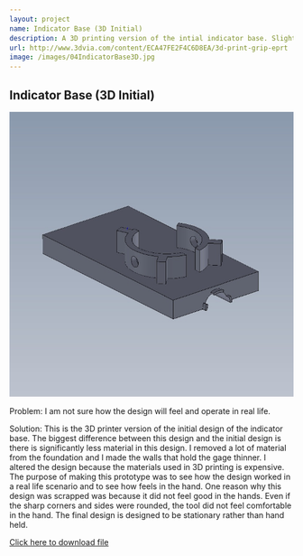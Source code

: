 ```yaml
---
layout: project
name: Indicator Base (3D Initial)
description: A 3D printing version of the intial indicator base. Slight tweaks were made to the design to conserve printing material...(Please click on picture for more detail)
url: http://www.3dvia.com/content/ECA47FE2F4C6D8EA/3d-print-grip-eprt
image: /images/04IndicatorBase3D.jpg
---
```

Indicator Base (3D Initial)
---------------------------

<img class="image fit" src="/images/04IndicatorBase3D.jpg">

Problem: I am not sure how the design will feel and operate in real life.

Solution: This is the 3D printer version of the initial design of the indicator base. The
biggest difference between this design and the initial design is there is
significantly less material in this design. I removed a lot of material from the
foundation and I made the walls that hold the gage thinner. I altered the design
because the materials used in 3D printing is expensive. The purpose of making
this prototype was to see how the design worked in a real life scenario and to
see how feels in the hand. One reason why this design was scrapped was because
it did not feel good in the hands. Even if the sharp corners and sides were
rounded, the tool did not feel comfortable in the hand. The final design is
designed to be stationary rather than hand held.

[Click here to download file](http://www.3dvia.com/content/ECA47FE2F4C6D8EA/3d-print-grip-eprt)
